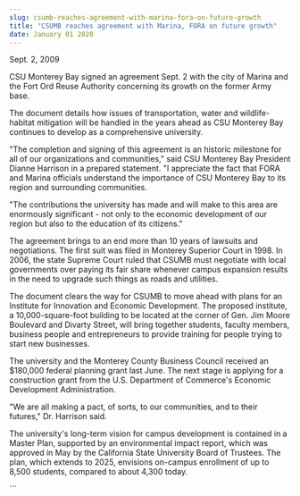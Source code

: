 ```yaml
---
slug: csumb-reaches-agreement-with-marina-fora-on-future-growth
title: "CSUMB reaches agreement with Marina, FORA on future growth"
date: January 01 2020
---
```


 
<p>Sept. 2, 2009</p>
<p>
  CSU Monterey Bay signed an agreement Sept. 2 with the city of Marina and the
  Fort Ord Reuse Authority concerning its growth on the former Army base.
</p>
<p>
  The document details how issues of transportation, water and wildlife-habitat
  mitigation will be handled in the years ahead as CSU Monterey Bay continues to
  develop as a comprehensive university.
</p>
<p>
  "The completion and signing of this agreement is an historic milestone for all
  of our organizations and communities," said CSU Monterey Bay President Dianne
  Harrison in a prepared statement. "I appreciate the fact that FORA and Marina
  officials understand the importance of CSU Monterey Bay to its region and
  surrounding communities.
</p>
<p>
  "The contributions the university has made and will make to this area are
  enormously significant - not only to the economic development of our region
  but also to the education of its citizens."
</p>
<p>
  The agreement brings to an end more than 10 years of lawsuits and
  negotiations. The first suit was filed in Monterey Superior Court in 1998. In
  2006, the state Supreme Court ruled that CSUMB must negotiate with local
  governments over paying its fair share whenever campus expansion results in
  the need to upgrade such things as roads and utilities.
</p>
<p>
  The document clears the way for CSUMB to move ahead with plans for an
  Institute for Innovation and Economic Development. The proposed institute, a
  10,000-square-foot building to be located at the corner of Gen. Jim Moore
  Boulevard and Divarty Street, will bring together students, faculty members,
  business people and entrepreneurs to provide training for people trying to
  start new businesses.
</p>
<p>
  The university and the Monterey County Business Council received an $180,000
  federal planning grant last June. The next stage is applying for a
  construction grant from the U.S. Department of Commerce's Economic Development
  Administration.
</p>
<p>
  "We are all making a pact, of sorts, to our communities, and to their
  futures," Dr. Harrison said.
</p>
<p>
  The university's long-term vision for campus development is contained in a
  Master Plan, supported by an environmental impact report, which was approved
  in May by the California State University Board of Trustees. The plan, which
  extends to 2025, envisions on-campus enrollment of up to 8,500 students,
  compared to about 4,300 today.
</p>
<p></p>
<p></p>
```
